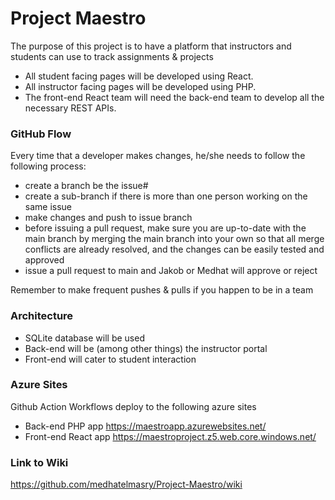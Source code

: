 # Project Maestro

The purpose of this project is to have a platform that instructors and students can use to track assignments & projects

- All student facing pages will be developed using React.
- All instructor facing pages will be developed using PHP.
- The front-end React team will need the back-end team to develop all the necessary REST APIs.

### GitHub Flow
Every time that a developer makes changes, he/she needs to follow the following process:
- create a branch be the issue#
- create a sub-branch if there is more than one person working on the same issue
- make changes and push to issue branch
- before issuing a pull request, make sure you are up-to-date with the main branch by merging the main branch into your own so that all merge conflicts are already resolved, and the changes can be easily tested and approved
- issue a pull request to main and Jakob or Medhat will approve or reject

Remember to make frequent pushes & pulls if you happen to be in a team

### Architecture
- SQLite database will be used
- Back-end will be (among other things) the instructor portal
- Front-end will cater to student interaction

### Azure Sites
Github Action Workflows deploy to the following azure sites
- Back-end PHP app https://maestroapp.azurewebsites.net/
- Front-end React app https://maestroproject.z5.web.core.windows.net/

### Link to Wiki 
https://github.com/medhatelmasry/Project-Maestro/wiki
